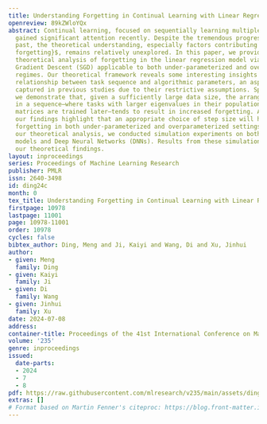 ```yaml
---
title: Understanding Forgetting in Continual Learning with Linear Regression
openreview: 89kZWloYQx
abstract: Continual learning, focused on sequentially learning multiple tasks, has
  gained significant attention recently. Despite the tremendous progress made in the
  past, the theoretical understanding, especially factors contributing to $\textit{catastrophic
  forgetting}$, remains relatively unexplored. In this paper, we provide a general
  theoretical analysis of forgetting in the linear regression model via Stochastic
  Gradient Descent (SGD) applicable to both under-parameterized and overparameterized
  regimes. Our theoretical framework reveals some interesting insights into the intricate
  relationship between task sequence and algorithmic parameters, an aspect not fully
  captured in previous studies due to their restrictive assumptions. Specifically,
  we demonstrate that, given a sufficiently large data size, the arrangement of tasks
  in a sequence—where tasks with larger eigenvalues in their population data covariance
  matrices are trained later—tends to result in increased forgetting. Additionally,
  our findings highlight that an appropriate choice of step size will help mitigate
  forgetting in both under-parameterized and overparameterized settings. To validate
  our theoretical analysis, we conducted simulation experiments on both linear regression
  models and Deep Neural Networks (DNNs). Results from these simulations substantiate
  our theoretical findings.
layout: inproceedings
series: Proceedings of Machine Learning Research
publisher: PMLR
issn: 2640-3498
id: ding24c
month: 0
tex_title: Understanding Forgetting in Continual Learning with Linear Regression
firstpage: 10978
lastpage: 11001
page: 10978-11001
order: 10978
cycles: false
bibtex_author: Ding, Meng and Ji, Kaiyi and Wang, Di and Xu, Jinhui
author:
- given: Meng
  family: Ding
- given: Kaiyi
  family: Ji
- given: Di
  family: Wang
- given: Jinhui
  family: Xu
date: 2024-07-08
address:
container-title: Proceedings of the 41st International Conference on Machine Learning
volume: '235'
genre: inproceedings
issued:
  date-parts:
  - 2024
  - 7
  - 8
pdf: https://raw.githubusercontent.com/mlresearch/v235/main/assets/ding24c/ding24c.pdf
extras: []
# Format based on Martin Fenner's citeproc: https://blog.front-matter.io/posts/citeproc-yaml-for-bibliographies/
---
```


